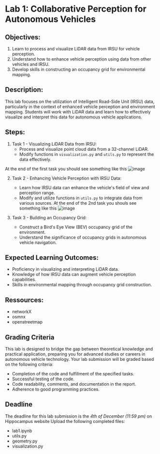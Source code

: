 
# Lab 1: Collaborative Perception for Autonomous Vehicles

## Objectives:
1. Learn to process and visualize LiDAR data from IRSU for vehicle perception.
2. Understand how to enhance vehicle perception using data from other vehicles and IRSU.
3. Develop skills in constructing an occupancy grid for environmental mapping.

## Description:
This lab focuses on the utilization of Intelligent Road-Side Unit (IRSU) data, particularly in the context of enhanced vehicle perception and environment mapping. Students will work with LiDAR data and learn how to effectively visualize and interpret this data for autonomous vehicle applications.

## Steps:
1. Task 1 - Visualizing LiDAR Data from IRSU:
   - Process and visualize point cloud data from a 32-channel LiDAR.
   - Modify functions in `visualization.py` and `utils.py` to represent the data effectively.

At the end of the first task you should see something like this
![image](https://github.com/CBeaune/ECN_AUVE_labs_students/assets/57994352/82ca7e5f-98a6-4be9-bade-671dff4bb073)


2. Task 2 - Enhancing Vehicle Perception with IRSU Data:
   - Learn how IRSU data can enhance the vehicle's field of view and perception range.
   - Modify and utilize functions in `utils.py` to integrate data from various sources.
At the end of the 2nd task you shouls see something like this
![image](https://github.com/CBeaune/ECN_AUVE_labs_students/assets/57994352/6c16cd43-f48b-45f3-9cd9-f838232d3efb)

3. Task 3 - Building an Occupancy Grid:
   - Construct a Bird's Eye View (BEV) occupancy grid of the environment.
   - Understand the significance of occupancy grids in autonomous vehicle navigation.

## Expected Learning Outcomes:
- Proficiency in visualizing and interpreting LiDAR data.
- Knowledge of how IRSU data can augment vehicle perception capabilities.
- Skills in environmental mapping through occupancy grid construction.

## Ressources:
- networkX
- osmnx
- openstreetmap


## Grading Criteria
This lab is designed to bridge the gap between theoretical knowledge and practical application, preparing you for advanced studies or careers in autonomous vehicle technology.
Your lab submission will be graded based on the following criteria:
- Completion of the code and fulfillment of the specified tasks.
- Successful testing of the code.
- Code readability, comments, and documentation in the report.
- Adherence to good programming practices.

## Deadline
The deadline for this lab submission is the *4th of December (11:59 pm)* on Hippocampus website 
Upload the following completed files:

- lab1.ipynb
- utils.py 
- geometry.py
- visualization.py
